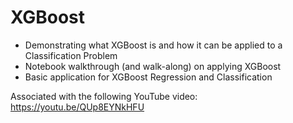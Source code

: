 # XGBoost
- Demonstrating what XGBoost is and how it can be applied to a Classification Problem
- Notebook walkthrough (and walk-along) on applying XGBoost
- Basic application for XGBoost Regression and Classification

Associated with the following YouTube video: https://youtu.be/QUp8EYNkHFU
